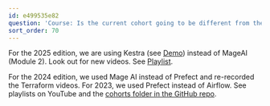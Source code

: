 ```yaml
---
id: e499535e82
question: 'Course: Is the current cohort going to be different from the previous cohort?'
sort_order: 70
---
```


For the 2025 edition, we are using Kestra (see [Demo](https://www.youtube.com/watch?v=R0JAFvDCmSY)) instead of MageAI (Module 2). Look out for new videos. See [Playlist](https://www.youtube.com/playlist?list=PLEK3H8YwZn1oPPShk2p5k3E9vO-gPnUCf).

For the 2024 edition, we used Mage AI instead of Prefect and re-recorded the Terraform videos. For 2023, we used Prefect instead of Airflow. See playlists on YouTube and the [cohorts folder in the GitHub repo](https://github.com/DataTalksClub/data-engineering-zoomcamp/tree/main/cohorts).
